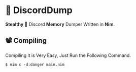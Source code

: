 
# 🚛 DiscordDump
**Stealthy** 🤨 Discord **Memory** Dumper Written in **Nim**. 
## 📽️ Compiling
Compiling it is Very Easy, Just Run the Following Command.
```
$ nim c -d:danger main.nim
```

